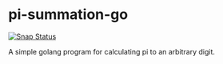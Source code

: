 # pi-summation-go

[![Snap Status](https://build.snapcraft.io/badge/iAmSomeone2/pi-summation-go.svg)](https://build.snapcraft.io/user/iAmSomeone2/pi-summation-go)

A simple golang program for calculating pi to an arbitrary digit. 

